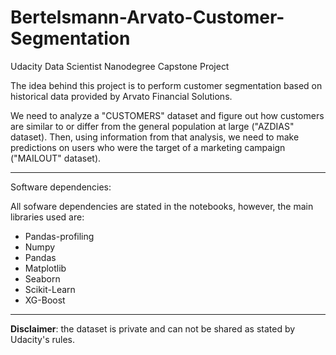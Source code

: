 # Bertelsmann-Arvato-Customer-Segmentation
Udacity Data Scientist Nanodegree Capstone Project

The idea behind this project is to perform customer segmentation based on historical data provided by Arvato Financial Solutions.

We need to analyze a "CUSTOMERS" dataset and figure out how customers are similar to or differ from the general population at large ("AZDIAS" dataset). Then, using information from that analysis, we need to make predictions on users who were the target of a marketing campaign ("MAILOUT" dataset).

---

Software dependencies:

All sofware dependencies are stated in the notebooks, however, the main libraries used are:

* Pandas-profiling
* Numpy
* Pandas
* Matplotlib
* Seaborn
* Scikit-Learn
* XG-Boost

---

**Disclaimer**: the dataset is private and can not be shared as stated by Udacity's rules.
